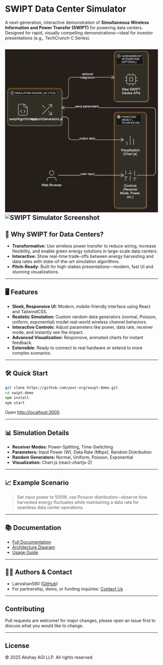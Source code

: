 # SWIPT Data Center Simulator

A next-generation, interactive demonstration of **Simultaneous Wireless Information and Power Transfer (SWIPT)** for powering data centers.  
Designed for rapid, visually compelling demonstrations—ideal for investor presentations (e.g., TechCrunch C Series).

![Architecture](docs/architecture.png)
![SWIPT Simulator Screenshot](docs/screenshot.png)
---

## 🚀 Why SWIPT for Data Centers?

- **Transformative:** Use wireless power transfer to reduce wiring, increase flexibility, and enable green energy solutions in large-scale data centers.
- **Interactive:** Show real-time trade-offs between energy harvesting and data rates with state-of-the-art simulation algorithms.
- **Pitch-Ready:** Built for high-stakes presentations—modern, fast UI and stunning visualizations.

---

## 🖥️ Features

- **Sleek, Responsive UI:** Modern, mobile-friendly interface using React and TailwindCSS.
- **Realistic Simulation:** Custom random data generators (normal, Poisson, uniform, exponential) model real-world wireless channel behaviors.
- **Interactive Controls:** Adjust parameters like power, data rate, receiver mode, and instantly see the impact.
- **Advanced Visualization:** Responsive, animated charts for instant feedback.
- **Extensible:** Ready to connect to real hardware or extend to more complex scenarios.

---

## 🛠️ Quick Start

```bash
git clone https://github.com/your-org/swipt-demo.git
cd swipt-demo
npm install
npm start
```

Open [http://localhost:3000](http://localhost:3000).

---

## 📊 Simulation Details

- **Receiver Modes:** Power-Splitting, Time-Switching
- **Parameters:** Input Power (W), Data Rate (Mbps), Random Distribution
- **Random Generators:** Normal, Uniform, Poisson, Exponential
- **Visualization:** Chart.js (react-chartjs-2)

---

## 📈 Example Scenario

> Set input power to 500W, use Poisson distribution—observe how harvested energy fluctuates while maintaining a data rate for seamless data center operations.

---

## 📚 Documentation

- [Full Documentation](docs/index.md)
- [Architecture Diagram](docs/architecture.png)
- [Usage Guide](docs/usage.md)

---

## 👩‍💻 Authors & Contact

- Lalroshan590 ([GitHub](https://github.com/lalroshan590))
- For partnership, demo, or funding inquiries: [Contact Us](mailto:lalroshan@akshayvj.com)

---

## Contributing

Pull requests are welcome! for major changes, please open an issue first to discuss what you would like to change.

---

## License 

© 2025 Akshay AGI LLP. All rights reserved.
